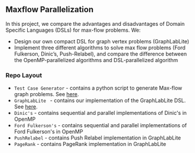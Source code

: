 ## Maxflow Parallelization

In this project, we compare the advantages and disadvantages of Domain Specific Languages (DSLs) for max-flow problems. We:

- Design our own compact DSL for graph vertex problems (GraphLabLite)
- Implement three different algorithms to solve max flow problems (Ford Fulkerson, Dinic’s, Push-Relabel), and compare the difference between the OpenMP-parallelized algorithms and DSL-parallelized algorithm

### Repo Layout

- ```Test Case Generator``` - contains a python script to generate Max-flow graph problems. See [here](Test\_Case\_Generator/README.md).
- ```GraphLabLite ``` - contains our implementation of the GraphLabLite DSL. See [here](GraphLabLite/README.md).
- ```Dinic's``` - contains sequential and parallel implementations of Dinic's in OpenMP
- ```Ford Fulkerson's``` - contains sequential and parallel implementations of Ford Fulkerson's in OpenMP
- ```PushRelabel``` - contains Push Relabel implementation in GraphLabLite
- ```PageRank``` - contains PageRank implementation in GraphLabLite
